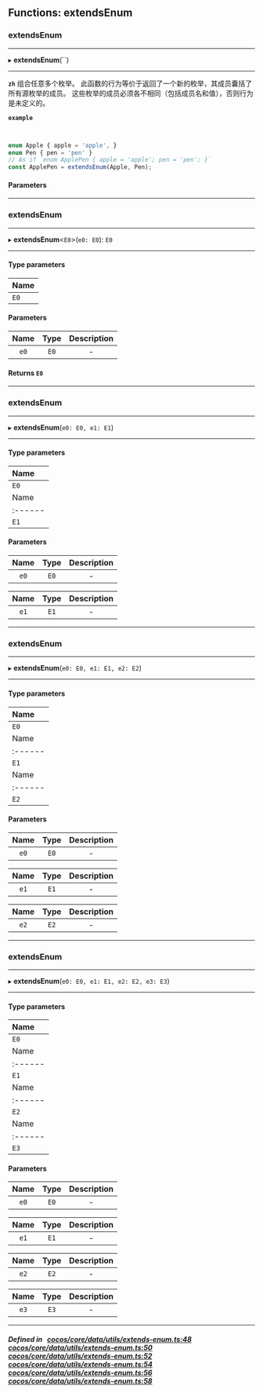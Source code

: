 ## Functions: extendsEnum

### extendsEnum


___
▸ **extendsEnum**(``)
___



**`zh`** 
组合任意多个枚举。
此函数的行为等价于返回了一个新的枚举，其成员囊括了所有源枚举的成员。
这些枚举的成员必须各不相同（包括成员名和值），否则行为是未定义的。




**`example`**

```ts


enum Apple { apple = 'apple', }
enum Pen { pen = 'pen' }
// As if `enum ApplePen { apple = 'apple'; pen = 'pen'; }`
const ApplePen = extendsEnum(Apple, Pen);


```



#### Parameters


___

### extendsEnum


___
▸ **extendsEnum**<`E0`\>(`e0: E0`): `E0`
___

#### Type parameters
| Name |
| :------ |
| `E0` |

#### Parameters

| Name | Type | Description |
| :------: | :------: | :------: |
| `e0` | `E0` | - |


#### Returns `E0` 
___

### extendsEnum


___
▸ **extendsEnum**(`e0: E0, e1: E1`)
___

#### Type parameters
| Name |
| :------ |
| `E0` |
| Name |
| :------ |
| `E1` |

#### Parameters

| Name | Type | Description |
| :------: | :------: | :------: |
| `e0` | `E0` | - |

| Name | Type | Description |
| :------: | :------: | :------: |
| `e1` | `E1` | - |


___

### extendsEnum


___
▸ **extendsEnum**(`e0: E0, e1: E1, e2: E2`)
___

#### Type parameters
| Name |
| :------ |
| `E0` |
| Name |
| :------ |
| `E1` |
| Name |
| :------ |
| `E2` |

#### Parameters

| Name | Type | Description |
| :------: | :------: | :------: |
| `e0` | `E0` | - |

| Name | Type | Description |
| :------: | :------: | :------: |
| `e1` | `E1` | - |

| Name | Type | Description |
| :------: | :------: | :------: |
| `e2` | `E2` | - |


___

### extendsEnum


___
▸ **extendsEnum**(`e0: E0, e1: E1, e2: E2, e3: E3`)
___

#### Type parameters
| Name |
| :------ |
| `E0` |
| Name |
| :------ |
| `E1` |
| Name |
| :------ |
| `E2` |
| Name |
| :------ |
| `E3` |

#### Parameters

| Name | Type | Description |
| :------: | :------: | :------: |
| `e0` | `E0` | - |

| Name | Type | Description |
| :------: | :------: | :------: |
| `e1` | `E1` | - |

| Name | Type | Description |
| :------: | :------: | :------: |
| `e2` | `E2` | - |

| Name | Type | Description |
| :------: | :------: | :------: |
| `e3` | `E3` | - |


___


##### Defined in &nbsp;   [cocos/core/data/utils/extends-enum.ts:48](https://github.com/cocos-creator/engine/blob/c7bf6b8a9/cocos/core/data/utils/extends-enum.ts#L48)&nbsp;   [cocos/core/data/utils/extends-enum.ts:50](https://github.com/cocos-creator/engine/blob/c7bf6b8a9/cocos/core/data/utils/extends-enum.ts#L50)&nbsp;   [cocos/core/data/utils/extends-enum.ts:52](https://github.com/cocos-creator/engine/blob/c7bf6b8a9/cocos/core/data/utils/extends-enum.ts#L52)&nbsp;   [cocos/core/data/utils/extends-enum.ts:54](https://github.com/cocos-creator/engine/blob/c7bf6b8a9/cocos/core/data/utils/extends-enum.ts#L54)&nbsp;   [cocos/core/data/utils/extends-enum.ts:56](https://github.com/cocos-creator/engine/blob/c7bf6b8a9/cocos/core/data/utils/extends-enum.ts#L56)&nbsp;   [cocos/core/data/utils/extends-enum.ts:58](https://github.com/cocos-creator/engine/blob/c7bf6b8a9/cocos/core/data/utils/extends-enum.ts#L58)&nbsp;
